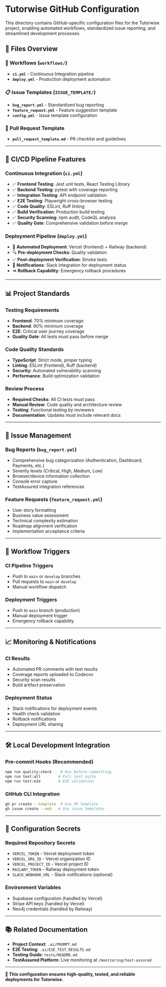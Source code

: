 # Tutorwise GitHub Configuration

This directory contains GitHub-specific configuration files for the Tutorwise project, enabling automated workflows, standardized issue reporting, and streamlined development processes.

## 📁 **Files Overview**

### **🔄 Workflows (`workflows/`)**
- **`ci.yml`** - Continuous Integration pipeline
- **`deploy.yml`** - Production deployment automation

### **📋 Issue Templates (`ISSUE_TEMPLATE/`)**
- **`bug_report.yml`** - Standardized bug reporting
- **`feature_request.yml`** - Feature suggestion template
- **`config.yml`** - Issue template configuration

### **📝 Pull Request Template**
- **`pull_request_template.md`** - PR checklist and guidelines

---

## 🧪 **CI/CD Pipeline Features**

### **Continuous Integration (`ci.yml`)**
- ✅ **Frontend Testing**: Jest unit tests, React Testing Library
- ✅ **Backend Testing**: pytest with coverage reporting
- ✅ **Integration Testing**: API endpoint validation
- ✅ **E2E Testing**: Playwright cross-browser testing
- ✅ **Code Quality**: ESLint, Ruff linting
- ✅ **Build Verification**: Production build testing
- ✅ **Security Scanning**: npm audit, CodeQL analysis
- ✅ **Quality Gate**: Comprehensive validation before merge

### **Deployment Pipeline (`deploy.yml`)**
- 🚀 **Automated Deployment**: Vercel (frontend) + Railway (backend)
- 🔍 **Pre-deployment Checks**: Quality validation
- ✅ **Post-deployment Verification**: Smoke tests
- 📢 **Notifications**: Slack integration for deployment status
- ⏪ **Rollback Capability**: Emergency rollback procedures

---

## 📊 **Project Standards**

### **Testing Requirements**
- **Frontend**: 70% minimum coverage
- **Backend**: 80% minimum coverage
- **E2E**: Critical user journey coverage
- **Quality Gate**: All tests must pass before merge

### **Code Quality Standards**
- **TypeScript**: Strict mode, proper typing
- **Linting**: ESLint (frontend), Ruff (backend)
- **Security**: Automated vulnerability scanning
- **Performance**: Build optimization validation

### **Review Process**
- **Required Checks**: All CI tests must pass
- **Manual Review**: Code quality and architecture review
- **Testing**: Functional testing by reviewers
- **Documentation**: Updates must include relevant docs

---

## 🎯 **Issue Management**

### **Bug Reports** (`bug_report.yml`)
- Comprehensive bug categorization (Authentication, Dashboard, Payments, etc.)
- Severity levels (Critical, High, Medium, Low)
- Browser/device information collection
- Console error capture
- TestAssured integration references

### **Feature Requests** (`feature_request.yml`)
- User story formatting
- Business value assessment
- Technical complexity estimation
- Roadmap alignment verification
- Implementation acceptance criteria

---

## 🚀 **Workflow Triggers**

### **CI Pipeline Triggers**
- Push to `main` or `develop` branches
- Pull requests to `main` or `develop`
- Manual workflow dispatch

### **Deployment Triggers**
- Push to `main` branch (production)
- Manual deployment trigger
- Emergency rollback capability

---

## 📈 **Monitoring & Notifications**

### **CI Results**
- Automated PR comments with test results
- Coverage reports uploaded to Codecov
- Security scan results
- Build artifact preservation

### **Deployment Status**
- Slack notifications for deployment events
- Health check validation
- Rollback notifications
- Deployment URL sharing

---

## 🛠 **Local Development Integration**

### **Pre-commit Hooks** (Recommended)
```bash
npm run quality:check    # Run before committing
npm run test:all        # Full test suite
npm run test:e2e        # E2E validation
```

### **GitHub CLI Integration**
```bash
gh pr create --template  # Use PR template
gh issue create --web   # Use issue templates
```

---

## 🔧 **Configuration Secrets**

### **Required Repository Secrets**
- `VERCEL_TOKEN` - Vercel deployment token
- `VERCEL_ORG_ID` - Vercel organization ID
- `VERCEL_PROJECT_ID` - Vercel project ID
- `RAILWAY_TOKEN` - Railway deployment token
- `SLACK_WEBHOOK_URL` - Slack notifications (optional)

### **Environment Variables**
- Supabase configuration (handled by Vercel)
- Stripe API keys (handled by Vercel)
- Neo4j credentials (handled by Railway)

---

## 📚 **Related Documentation**

- **Project Context**: `.ai/PROMPT.md`
- **E2E Testing**: `.ai/E2E_TEST_RESULTS.md`
- **Testing Guide**: `tests/README.md`
- **TestAssured Platform**: Live monitoring at `/monitoring/test-assured`

---

**🔄 This configuration ensures high-quality, tested, and reliable deployments for Tutorwise.**
